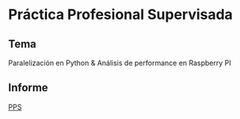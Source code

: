 # Práctica Profesional Supervisada

## Tema

Paralelización en Python & Análisis de performance en Raspberry PI

## Informe

[PPS](Informe.pdf)
